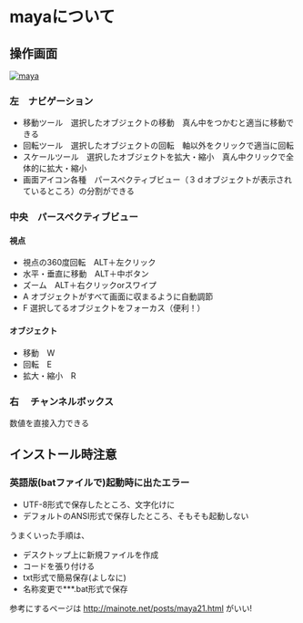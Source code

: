 # mayaについて

## 操作画面
[![maya](https://i.gyazo.com/7cc3b3cb6255f626a93ea9c4050c8f0e.png)](https://gyazo.com/7cc3b3cb6255f626a93ea9c4050c8f0e)
  
### 左　ナビゲーション
+ 移動ツール　選択したオブジェクトの移動　真ん中をつかむと適当に移動できる
+ 回転ツール　選択したオブジェクトの回転　軸以外をクリックで適当に回転
+ スケールツール　選択したオブジェクトを拡大・縮小　真ん中クリックで全体的に拡大・縮小
+ 画面アイコン各種　パースペクティブビュー（３ｄオブジェクトが表示されているところ）の分割ができる


  
### 中央　パースペクティブビュー
#### 視点
+ 視点の360度回転　ALT＋左クリック
+ 水平・垂直に移動　ALT＋中ボタン
+ ズーム　ALT＋右クリックorスワイプ
+ A オブジェクトがすべて画面に収まるように自動調節 
+ F 選択してるオブジェクトをフォーカス（便利！）
#### オブジェクト
+ 移動　W 
+ 回転　E
+ 拡大・縮小　R

  
### 右 　チャンネルボックス
数値を直接入力できる


  
## インストール時注意
  
### 英語版(batファイルで)起動時に出たエラー
+ UTF-8形式で保存したところ、文字化けに
+ デフォルトのANSI形式で保存したところ、そもそも起動しない  
  
うまくいった手順は、
+ デスクトップ上に新規ファイルを作成
+ コードを張り付ける
+ txt形式で簡易保存(よしなに)
+ 名称変更で***.bat形式で保存  

参考にするページは
http://mainote.net/posts/maya21.html
がいい!
